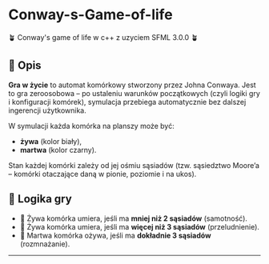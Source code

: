 # Conway-s-Game-of-life

:potted_plant: Conway's game of life w c++ z uzyciem SFML 3.0.0 :potted_plant:

## 📖 Opis

**Gra w życie** to automat komórkowy stworzony przez Johna Conwaya. Jest to gra zeroosobowa – po ustaleniu warunków początkowych (czyli logiki gry i konfiguracji komórek), symulacja przebiega automatycznie bez dalszej ingerencji użytkownika.

W symulacji każda komórka na planszy może być:
- **żywa** (kolor biały),
- **martwa** (kolor czarny).

Stan każdej komórki zależy od jej ośmiu sąsiadów (tzw. sąsiedztwo Moore’a – komórki otaczające daną w pionie, poziomie i na ukos).

## 🧠 Logika gry

- 🔹 Żywa komórka umiera, jeśli ma **mniej niż 2 sąsiadów** (samotność).
- 🔹 Żywa komórka umiera, jeśli ma **więcej niż 3 sąsiadów** (przeludnienie).
- 🔹 Martwa komórka ożywa, jeśli ma **dokładnie 3 sąsiadów** (rozmnażanie).

---